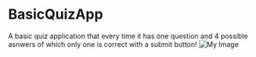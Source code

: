 # BasicQuizApp
A basic quiz application that every time it has one question and 4 possible asnwers of which only one is correct with a submit button!
![My Image](Capture1.jpg)

